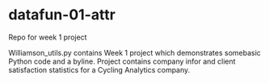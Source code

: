 # datafun-01-attr
Repo for week 1 project

Williamson_utils.py contains Week 1 project which demonstrates somebasic Python code and a byline. Project contains company infor and client satisfaction statistics for a Cycling Analytics company.
